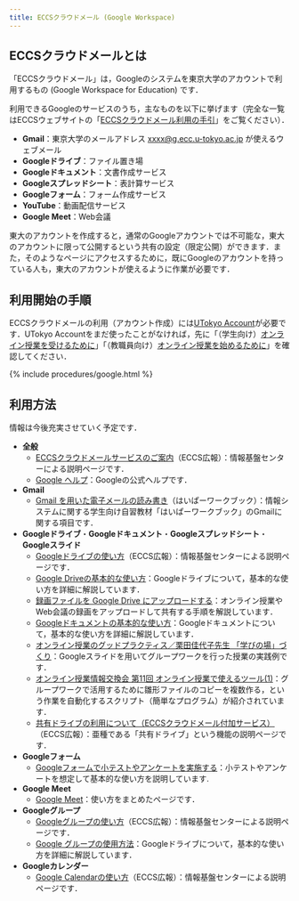 ```yaml
---
title: ECCSクラウドメール (Google Workspace)
---
```


## ECCSクラウドメールとは

「ECCSクラウドメール」は，Googleのシステムを東京大学のアカウントで利用するもの (Google Workspace for Education) です．

利用できるGoogleのサービスのうち，主なものを以下に挙げます（完全な一覧はECCSウェブサイトの「[ECCSクラウドメール利用の手引](https://www.ecc.u-tokyo.ac.jp/announcement/2017/04/26_2495.html)」をご覧ください）．

- **Gmail**：東京大学のメールアドレス xxxx@g.ecc.u-tokyo.ac.jp が使えるウェブメール
- **Googleドライブ**：ファイル置き場
- **Googleドキュメント**：文書作成サービス
- **Googleスプレッドシート**：表計算サービス
- **Googleフォーム**：フォーム作成サービス
- **YouTube**：動画配信サービス
- **Google Meet**：Web会議

東大のアカウントを作成すると，通常のGoogleアカウントでは不可能な，東大のアカウントに限って公開するという共有の設定（限定公開）ができます．また，そのようなページにアクセスするために，既にGoogleのアカウントを持っている人も，東大のアカウントが使えるように作業が必要です．

## 利用開始の手順

ECCSクラウドメールの利用（アカウント作成）には[UTokyo Account](https://www.u-tokyo.ac.jp/adm/dics/ja/account.html)が必要です．UTokyo Accountをまだ使ったことがなければ，先に「（学生向け）[オンライン授業を受けるために](/oc/)」「（教職員向け）[オンライン授業を始めるために](/faculty_members)」を確認してください．

{% include procedures/google.html %}

## 利用方法

情報は今後充実させていく予定です．

- **全般**
    - [ECCSクラウドメールサービスのご案内](https://www.ecc.u-tokyo.ac.jp/announcement/2016/02/08_2116.html)（ECCS広報）：情報基盤センターによる説明ページです．
    - [Google ヘルプ](https://support.google.com/)：Googleの公式ヘルプです．
- **Gmail**
    - [Gmail を用いた電子メールの読み書き](https://hwb.ecc.u-tokyo.ac.jp/wp/literacy/email/gmail/)（はいぱーワークブック）：情報システムに関する学生向け自習教材「はいぱーワークブック」のGmailに関する項目です．
- **Googleドライブ**・**Googleドキュメント**・**Googleスプレッドシート**・**Googleスライド**
    - [Googleドライブの使い方](https://www.ecc.u-tokyo.ac.jp/announcement/2017/04/27_2503.html)（ECCS広報）：情報基盤センターによる説明ページです．
    - [Google Driveの基本的な使い方](/articles/google-drive/)：Googleドライブについて，基本的な使い方を詳細に解説しています．
    - [録画ファイルを Google Drive にアップロードする](/faculty_members/how/google/share_video)：オンライン授業やWeb会議の録画をアップロードして共有する手順を解説しています．
    - [Googleドキュメントの基本的な使い方](/articles/google-document/)：Googleドキュメントについて，基本的な使い方を詳細に解説しています．
    - [オンライン授業のグッドプラクティス／栗田佳代子先生 「学びの場」づくり](/good-practice/interview/kurita)：Googleスライドを用いてグループワークを行った授業の実践例です．
    - [オンライン授業情報交換会 第11回 オンライン授業で使えるツール(1)](/events/luncheon/2020-06-24/)：グループワークで活用するために雛形ファイルのコピーを複数作る，という作業を自動化するスクリプト（簡単なプログラム）が紹介されています．
    - [共有ドライブの利用について（ECCSクラウドメール付加サービス）](https://www.ecc.u-tokyo.ac.jp/announcement/2018/04/23_2794.html)（ECCS広報）：亜種である「共有ドライブ」という機能の説明ページです．
- **Googleフォーム**
    - [Googleフォームで小テストやアンケートを実施する](/articles/google-form/)：小テストやアンケートを想定して基本的な使い方を説明しています.
- **Google Meet**
    - [Google Meet](/meet/)：使い方をまとめたページです．
- **Googleグループ**
    - [Googleグループの使い方](https://www.ecc.u-tokyo.ac.jp/announcement/2017/04/27_2504.html)（ECCS広報）：情報基盤センターによる説明ページです．
    - [Google グループの使用方法](/articles/google-groups/)：Googleドライブについて，基本的な使い方を詳細に解説しています．
- **Googleカレンダー**
    - [Google Calendarの使い方](https://www.ecc.u-tokyo.ac.jp/announcement/2017/04/27_2505.html)（ECCS広報）：情報基盤センターによる説明ページです．

